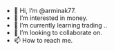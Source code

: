 - 👋 Hi, I’m @arminak77.
- 👀 I’m interested in money.
- 🌱 I’m currently learning trading ..
- 💞️ I’m looking to collaborate on.
- 📫 How to reach me.

<!---
arminak77/arminak77 is a ✨ special ✨ repository because its `README.md` (this file) appears on your GitHub profile.
You can click the Preview link to take a look at your changes.
--->
